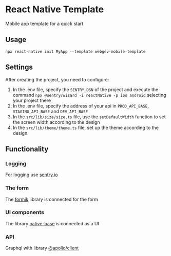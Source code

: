 # React Native Template
Mobile app template for a quick start

## Usage
``` 
npx react-native init MyApp --template webgev-mobile-template
```

## Settings 
After creating the project, you need to configure:
1. In the .env file, specify the `SENTRY_DSN` of the project and execute the command `npx @sentry/wizard -i reactNative -p ios android` selecting your project there
2. In the .env file, specify the address of your api in `PROD_API_BASE`, `STAGING_API_BASE` and `DEV_API_BASE`
3. In the `src/lib/size/size.ts` file, use the `setDefaultWidth` function to set the screen width according to the design
4. In the `src/lib/theme/theme.ts` file, set up the theme according to the design


## Functionality

### Logging
For logging use [sentry.io](http://sentry.io)

### The form
The [formik](https://formik.org/docs/overview) library is connected for the form

### UI components
The library [native-base](https://nativebase.io) is connected as a UI

### API
Graphql with library [@apollo/client](https://www.apollographql.com/docs/react/)
